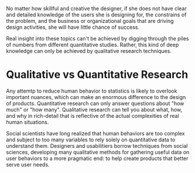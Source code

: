 No matter how skillful and creative the designer, if she does not have clear and detailed knowledge of the users she is designing for, the constrains of the problem, and the business or organizational goals that are driving design activities, she will have little chance of success.

Real insight into these topics can't be achieved by digging through the piles of numbers from different quantitative studies. Rather, this kind of deep knowledge can only be achieved by qualitative research techniques.

# Qualitative vs Quantitative Research

Any attemtp to reduce human behavior to statistics is likely to overlook important nuances, which can make an enormous difference to the design of products. Quantitative research can only answer questions about "how much" or "how many". Qualitative research can tell you about what, how, and why in rich-detail that is reflective of the actual complexities of real human situations.

Social scientists have long realized that human behaviors are too complex and subject to too many variables to rely solely on quantitative data to understand them. Designers and usabilitiers borrow techniques from social sciences, developing many qualitative methods for gathering useful data on user behaviors to a more pragmatic end: to help create products that better serve user needs.